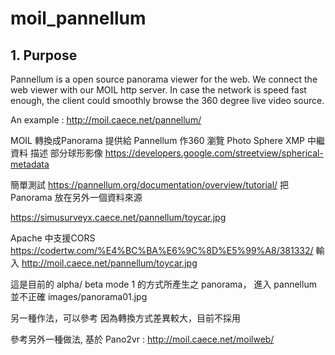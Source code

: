 # moil_pannellum

## 1. Purpose

Pannellum is a open source panorama viewer for the web. We connect the web viewer with our MOIL http server. In case the network is speed fast enough, the client could smoothly browse the 360 degree live video source.      

An example : 
http://moil.caece.net/pannellum/


MOIL 轉換成Panorama 提供給 Pannellum 作360 瀏覽
Photo Sphere XMP 中繼資料 描述  部分球形影像
https://developers.google.com/streetview/spherical-metadata

簡單測試
https://pannellum.org/documentation/overview/tutorial/
把Panorama 放在另外一個資料來源

https://simusurveyx.caece.net/pannellum/toycar.jpg

Apache 中支援CORS
https://codertw.com/%E4%BC%BA%E6%9C%8D%E5%99%A8/381332/
輸入
http://moil.caece.net/pannellum/toycar.jpg


這是目前的 alpha/ beta mode 1 的方式所產生之 panorama，
進入 pannellum 並不正確 
images/panorama01.jpg




另一種作法，可以參考 因為轉換方式差異較大，目前不採用

參考另外一種做法, 基於 Pano2vr :
http://moil.caece.net/moilweb/
